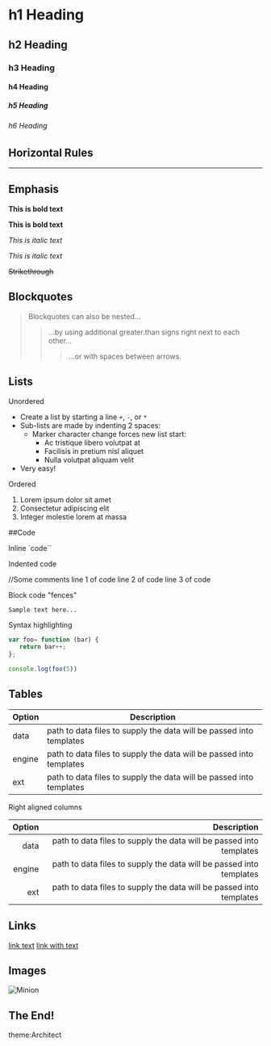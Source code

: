 # h1 Heading
## h2 Heading
### h3 Heading
#### h4 Heading
##### h5 Heading
###### h6 Heading

## Horizontal Rules


___


## Emphasis
**This is bold text**

__This is bold text__

*This is italic text*


_This is italic text_

~~Strikethrough~~


## Blockquotes


> Blockquotes can also be nested...
> >...by using additional greater.than signs right next to each other...
> > >...or with spaces between arrows.

## Lists


Unordered

+ Create a list by starting a line `+`, `-`, or `*`
+ Sub-lists are made by indenting 2 spaces:
  - Marker character change forces new list start:
    * Ac tristique libero volutpat at
    + Facilisis in pretium nisl aliquet
    - Nulla volutpat aliquam velit
+ Very easy!

Ordered

1. Lorem ipsum dolor sit amet
2. Consectetur adipiscing elit
3. Integer molestie lorem at massa

##Code

Inline `code``

Indented code

   //Some comments
   line 1 of code
   line 2 of code
   line 3 of code
   
   
Block code "fences"
   
 ````
Sample text here...
````

Syntax highlighting

```js
var foo= function (bar) {
   return bar++;
};

console.log(foo(5))
````

## Tables

| Option | Description |
|--------|-------------|
| data   | path to data files to supply the data will be passed into templates |
| engine | path to data files to supply the data will be passed into templates |
| ext    | path to data files to supply the data will be passed into templates |

 Right aligned columns
 
| Option | Description |
|-------:|------------:|
| data   | path to data files to supply the data will be passed into templates |
| engine | path to data files to supply the data will be passed into templates |
| ext    | path to data files to supply the data will be passed into templates |

## Links

[link text](htttp://dev.nodeca.com)
[link with text](htttp://nodeca.github.io/pica/demo/ "title text!")

## Images

![Minion](htttps://octodex.github.com/images/minion.png)

## The End!

theme:Architect

